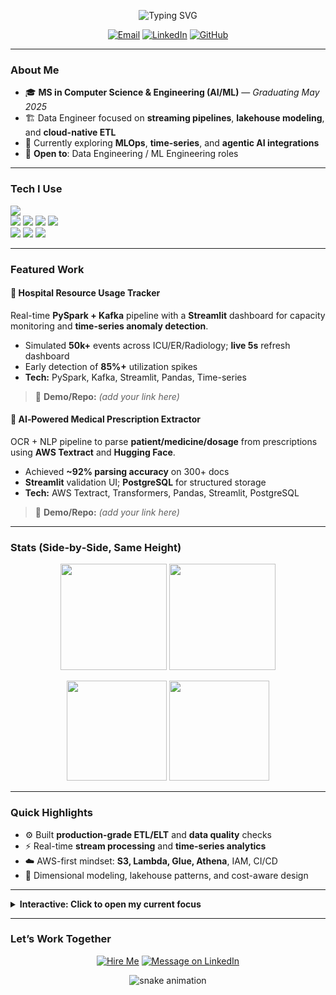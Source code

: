 <!-- Centered animated intro -->
<p align="center">
  <img src="https://readme-typing-svg.demolab.com?font=Inter&weight=700&size=28&pause=1000&center=true&vCenter=true&width=800&lines=Rohit+Moganti;Data+Engineer+%7C+AWS+%7C+AI%2FML+Practicalist;I+build+scalable+data+systems+%26+real-time+analytics" alt="Typing SVG" />
</p>

<p align="center">
  <a href="mailto:rohitsurya7393@gmail.com"><img alt="Email" src="https://img.shields.io/badge/Email-rohitsurya7393%40gmail.com-D14836?style=for-the-badge&logo=gmail&logoColor=white"></a>
  <a href="https://www.linkedin.com/in/rohit-moganti-ab30481b0/"><img alt="LinkedIn" src="https://img.shields.io/badge/LinkedIn-Rohit%20Moganti-0077B5?style=for-the-badge&logo=linkedin&logoColor=white"></a>
  <a href="https://github.com/rohitsurya7393"><img alt="GitHub" src="https://img.shields.io/badge/GitHub-rohitsurya7393-181717?style=for-the-badge&logo=github&logoColor=white"></a>
</p>

---

### About Me
- 🎓 **MS in Computer Science & Engineering (AI/ML)** — *Graduating May 2025*
- 🏗️ Data Engineer focused on **streaming pipelines**, **lakehouse modeling**, and **cloud-native ETL**
- 🧪 Currently exploring **MLOps**, **time-series**, and **agentic AI integrations**
- 📌 **Open to**: Data Engineering / ML Engineering roles

---

### Tech I Use
<p>
  <img src="https://skillicons.dev/icons?i=python,java,cpp,linux,git,github,docker,kubernetes,aws" />
  <br/>
  <img src="https://img.shields.io/badge/Apache%20Spark-E25A1C?style=for-the-badge&logo=apachespark&logoColor=white"/>
  <img src="https://img.shields.io/badge/Apache%20Kafka-231F20?style=for-the-badge&logo=apachekafka&logoColor=white"/>
  <img src="https://img.shields.io/badge/Airflow-017CEE?style=for-the-badge&logo=apache-airflow&logoColor=white"/>
  <img src="https://img.shields.io/badge/dbt-FF694B?style=for-the-badge&logo=dbt&logoColor=white"/>
  <br/>
  <img src="https://img.shields.io/badge/PostgreSQL-336791?style=for-the-badge&logo=postgresql&logoColor=white"/>
  <img src="https://img.shields.io/badge/MySQL-4479A1?style=for-the-badge&logo=mysql&logoColor=white"/>
  <img src="https://img.shields.io/badge/Snowflake-56B9EB?style=for-the-badge&logo=snowflake&logoColor=white"/>
</p>

---

### Featured Work

#### 🏥 Hospital Resource Usage Tracker
Real-time **PySpark + Kafka** pipeline with a **Streamlit** dashboard for capacity monitoring and **time-series anomaly detection**.
- Simulated **50k+** events across ICU/ER/Radiology; **live 5s** refresh dashboard
- Early detection of **85%+** utilization spikes
- **Tech:** PySpark, Kafka, Streamlit, Pandas, Time-series
> 🔗 **Demo/Repo:** *(add your link here)*

#### 🧾 AI‑Powered Medical Prescription Extractor
OCR + NLP pipeline to parse **patient/medicine/dosage** from prescriptions using **AWS Textract** and **Hugging Face**.
- Achieved **~92% parsing accuracy** on 300+ docs
- **Streamlit** validation UI; **PostgreSQL** for structured storage
- **Tech:** AWS Textract, Transformers, Pandas, Streamlit, PostgreSQL
> 🔗 **Demo/Repo:** *(add your link here)*

---

### Stats (Side‑by‑Side, Same Height)
<!-- Using equal heights keeps layout consistent even if one fails to load -->
<p align="center">
  <img src="https://github-readme-streak-stats.herokuapp.com?user=rohitsurya7393&theme=dark&hide_border=true" height="170" />
  <img src="https://leetcard.jacoblin.cool/dante_msv?theme=dark&font=Inter&ext=heatmap" height="170" />
</p>

<!-- Optional: add a second row with overall stats + top languages -->
<p align="center">
  <img src="https://github-readme-stats.vercel.app/api?username=rohitsurya7393&show_icons=true&theme=dark&hide_border=true" height="160" />
  <img src="https://github-readme-stats.vercel.app/api/top-langs/?username=rohitsurya7393&layout=compact&theme=dark&hide_border=true" height="160" />
</p>

---

### Quick Highlights
- ⚙️ Built **production-grade ETL/ELT** and **data quality** checks
- ⚡ Real-time **stream processing** and **time-series analytics**
- ☁️ AWS-first mindset: **S3, Lambda, Glue, Athena**, IAM, CI/CD
- 📐 Dimensional modeling, lakehouse patterns, and cost-aware design

---

<details>
  <summary><b>Interactive: Click to open my current focus</b></summary>

- Building a **Kafka-to-Lakehouse** demo with **dbt** transformations  
- Experimenting with **agentic AI** to auto-remediate pipeline failures  
- Publishing **deep-dive writeups** on streaming backpressure & checkpointing  

</details>

---

### Let’s Work Together
<p align="center">
  <a href="mailto:rohitsurya7393@gmail.com"><img alt="Hire Me" src="https://img.shields.io/badge/Hire%20Me-Email%20Rohit-ff6f61?style=for-the-badge&logo=gmail&logoColor=white"></a>
  <a href="https://www.linkedin.com/in/rohit-moganti-ab30481b0/"><img alt="Message on LinkedIn" src="https://img.shields.io/badge/Message%20on-LinkedIn-0a66c2?style=for-the-badge&logo=linkedin&logoColor=white"></a>
</p>

<!-- Animated contribution snake (enable via GitHub Action below) -->
<p align="center">
  <img src="https://raw.githubusercontent.com/rohitsurya7393/rohitsurya7393/output/snake.svg" alt="snake animation" />
</p>
